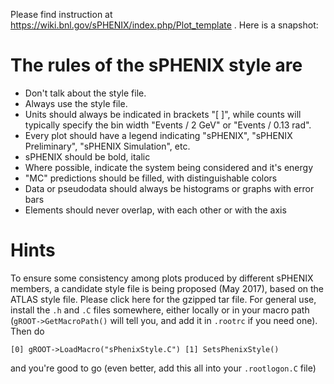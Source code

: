 Please find instruction at https://wiki.bnl.gov/sPHENIX/index.php/Plot_template . Here is a snapshot:

# The rules of the sPHENIX style are

* Don't talk about the style file.
* Always use the style file.
* Units should always be indicated in brackets "[ ]", while counts will typically specify the bin width "Events / 2 GeV" or "Events / 0.13 rad".
* Every plot should have a legend indicating "sPHENIX", "sPHENIX Preliminary", "sPHENIX Simulation", etc.
* sPHENIX should be bold, italic
* Where possible, indicate the system being considered and it's energy
* "MC" predictions should be filled, with distinguishable colors
* Data or pseudodata should always be histograms or graphs with error bars
* Elements should never overlap, with each other or with the axis

# Hints

To ensure some consistency among plots produced by different sPHENIX members, a candidate style file is being proposed (May 2017), based on the ATLAS style file. Please click here for the gzipped tar file.
For general use, install the ```.h``` and ```.C``` files somewhere, either locally or in your macro path (```gROOT->GetMacroPath()``` will tell you, and add it in ```.rootrc``` if you need one).
Then do
```
[0] gROOT->LoadMacro("sPhenixStyle.C") [1] SetsPhenixStyle()
```
and you're good to go (even better, add this all into your ```.rootlogon.C``` file)
